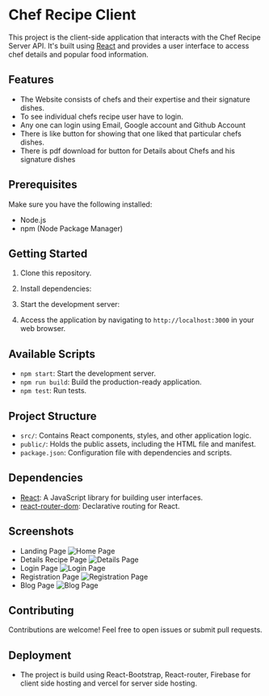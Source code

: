 
# Chef Recipe Client

This project is the client-side application that interacts with the Chef Recipe Server API. It's built using [React](https://reactjs.org/) and provides a user interface to access chef details and popular food information.

## Features
- The Website consists of chefs and their expertise and their signature dishes.
- To see individual chefs recipe user have to login. 
- Any one can login using Email, Google account and Github Account
- There is like button for showing that one liked that particular chefs dishes.
- There is pdf download for button for Details about Chefs and his signature dishes

## Prerequisites

Make sure you have the following installed:

- Node.js
- npm (Node Package Manager)

## Getting Started

1. Clone this repository.

2. Install dependencies:

3. Start the development server:


4. Access the application by navigating to `http://localhost:3000` in your web browser.

## Available Scripts

- `npm start`: Start the development server.
- `npm run build`: Build the production-ready application.
- `npm test`: Run tests.

## Project Structure

- `src/`: Contains React components, styles, and other application logic.
- `public/`: Holds the public assets, including the HTML file and manifest.
- `package.json`: Configuration file with dependencies and scripts.

## Dependencies

- [React](https://reactjs.org/): A JavaScript library for building user interfaces.
- [react-router-dom](https://www.npmjs.com/package/react-router-dom): Declarative routing for React.

## Screenshots
- Landing Page
![Home Page](https://i.ibb.co/Wc3kdJr/1.jpg)
- Details Recipe Page
![Details Page](https://i.ibb.co/ZgNhSfs/2.jpg)
- Login Page
![Login Page](https://i.ibb.co/mC8Qybz/4.jpg)
- Registration Page
![Registration Page](https://i.ibb.co/RDThk71/3.jpg)
- Blog Page
![Blog Page](https://i.ibb.co/znZkVS0/5.jpg)

## Contributing

Contributions are welcome! Feel free to open issues or submit pull requests.

## Deployment

- The project is build using React-Bootstrap, React-router, Firebase for client side hosting and vercel for server side hosting. 

